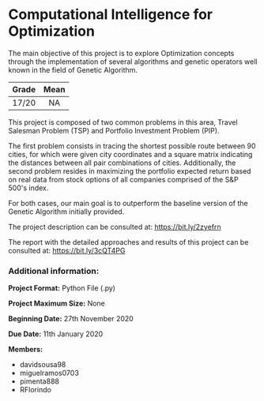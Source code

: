 # Computational Intelligence for Optimization     

 The main objective of this project is to explore Optimization concepts through the implementation of several algorithms and genetic operators well known in the field of Genetic Algorithm. 

| Grade                | Mean                  |
|:--------------------:|:---------------------:|
| 17/20                | NA                    | 


This project is composed of two common problems in this area, Travel Salesman Problem (TSP) and Portfolio Investment Problem (PIP). 

The first problem consists in tracing the shortest possible route between 90 cities, for which were given city coordinates and a square matrix indicating the distances between all pair combinations of cities. 
Additionally, the second problem resides in maximizing the portfolio expected return based on real data from stock options of all companies comprised of the S&P 500's index. 

For both cases, our main goal is to outperform the baseline version of the Genetic Algorithm initially provided.  

The project description can be consulted at: https://bit.ly/2zyefrn

The report with the detailed approaches and results of this project can be consulted at: https://bit.ly/3cQT4PG 

### Additional information:

**Project Format:** Python File (.py)

**Project Maximum Size:** None

**Beginning Date:** 27th November 2020

**Due Date:** 11th January 2020

**Members:**
- davidsousa98
-	miguelramos0703
- pimenta888 
- RFlorindo


